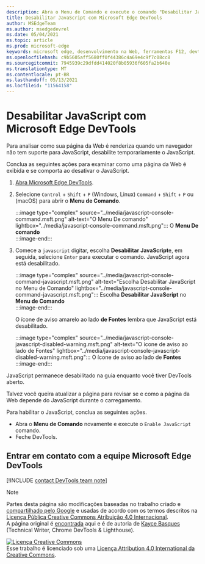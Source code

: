```yaml
---
description: Abra o Menu de Comando e execute o comando "Desabilitar JavaScript".
title: Desabilitar JavaScript com Microsoft Edge DevTools
author: MSEdgeTeam
ms.author: msedgedevrel
ms.date: 05/04/2021
ms.topic: article
ms.prod: microsoft-edge
keywords: microsoft edge, desenvolvimento na Web, ferramentas F12, devtools
ms.openlocfilehash: c9b5605aff5680ff0f44386c4a69e4c9f7c08cc8
ms.sourcegitcommit: 7945939c29dfdd414020f8b05936f605fa2b640e
ms.translationtype: MT
ms.contentlocale: pt-BR
ms.lasthandoff: 05/13/2021
ms.locfileid: "11564158"
---
```

<!-- Copyright Kayce Basques 

   Licensed under the Apache License, Version 2.0 (the "License");
   you may not use this file except in compliance with the License.
   You may obtain a copy of the License at

       https://www.apache.org/licenses/LICENSE-2.0

   Unless required by applicable law or agreed to in writing, software
   distributed under the License is distributed on an "AS IS" BASIS,
   WITHOUT WARRANTIES OR CONDITIONS OF ANY KIND, either express or implied.
   See the License for the specific language governing permissions and
   limitations under the License.  -->
# <a name="disable-javascript-with-microsoft-edge-devtools"></a>Desabilitar JavaScript com Microsoft Edge DevTools  

Para analisar como sua página da Web é renderiza quando um navegador não tem suporte para JavaScript, desabilite temporariamente o JavaScript.

Conclua as seguintes ações para examinar como uma página da Web é exibida e se comporta ao desativar o JavaScript.  

1.  [Abra Microsoft Edge DevTools][DevToolsOpen].  
1.  Selecione `Control` + `Shift` + `P` \(Windows, Linux\) `Command` + `Shift` + `P` ou \(macOS\) para abrir o **Menu de Comando**.  
    
    :::image type="complex" source="../media/javascript-console-command.msft.png" alt-text="O Menu De comando" lightbox="../media/javascript-console-command.msft.png":::
       O **Menu De comando**  
    :::image-end:::  
    
1.  Comece a `javascript` digitar, escolha **Desabilitar JavaScript**e, em seguida, selecione `Enter` para executar o comando.  JavaScript agora está desabilitado.  
    
    :::image type="complex" source="../media/javascript-console-command-javascript.msft.png" alt-text="Escolha Desabilitar JavaScript no Menu de Comando" lightbox="../media/javascript-console-command-javascript.msft.png":::
       Escolha **Desabilitar JavaScript** no **Menu de Comando**  
    :::image-end:::  
    
    O ícone de aviso amarelo ao lado **de Fontes** lembra que JavaScript está desabilitado.  
    
    :::image type="complex" source="../media/javascript-console-javascript-disabled-warning.msft.png" alt-text="O ícone de aviso ao lado de Fontes" lightbox="../media/javascript-console-javascript-disabled-warning.msft.png":::
       O ícone de aviso ao lado de **Fontes**  
    :::image-end:::  
    
JavaScript permanece desabilitado na guia enquanto você tiver DevTools aberto.  

Talvez você queira atualizar a página para revisar se e como a página da Web depende do JavaScript durante o carregamento.  

Para habilitar o JavaScript, conclua as seguintes ações.  

*   Abra o **Menu de Comando** novamente e execute o `Enable JavaScript` comando.  
*   Feche DevTools.  

## <a name="getting-in-touch-with-the-microsoft-edge-devtools-team"></a>Entrar em contato com a equipe Microsoft Edge DevTools  

[!INCLUDE [contact DevTools team note](../includes/contact-devtools-team-note.md)]  

<!-- links -->  

[DevToolsOpen]: ../open/index.md "Abra Microsoft Edge DevTools | Microsoft Docs"  

> [!NOTE]
> Partes desta página são modificações baseadas no trabalho criado e [compartilhado pelo Google][GoogleSitePolicies] e usadas de acordo com os termos descritos na [Licença Pública Creative Commons Atribuição 4.0 Internacional][CCA4IL].  
> A página original é [encontrada](https://developers.google.com/web/tools/chrome-devtools/javascript/disable) aqui e é de autoria de [Kayce Basques][KayceBasques] \(Technical Writer, Chrome DevTools \& Lighthouse\).  

[![Licença Creative Commons][CCby4Image]][CCA4IL]  
Esse trabalho é licenciado sob uma [Licença Attribution 4.0 International da Creative Commons][CCA4IL].  

[CCA4IL]: https://creativecommons.org/licenses/by/4.0  
[CCby4Image]: https://i.creativecommons.org/l/by/4.0/88x31.png  
[GoogleSitePolicies]: https://developers.google.com/terms/site-policies  
[KayceBasques]: https://developers.google.com/web/resources/contributors#kayce-basques  
